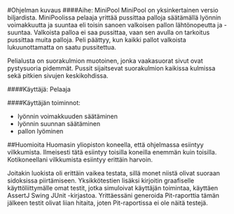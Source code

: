 #Ohjelman kuvaus
####Aihe: MiniPool
MiniPool on yksinkertainen versio biljardista. MiniPoolissa pelaaja yrittää pussittaa palloja säätämällä lyönnin voimakkuutta ja suuntaa eli toisin sanoen valkoisen pallon lähtönopeutta ja -suuntaa. Valkoista palloa ei saa pussittaa, vaan sen avulla on tarkoitus pussittaa muita palloja. Peli päättyy, kun kaikki pallot valkoista lukuunottamatta on saatu pussitettua.

Pelialusta on suorakulmion muotoinen, jonka vaakasuorat sivut ovat pystysuoria pidemmät. Pussit sijaitsevat suorakulmion kaikissa kulmissa sekä pitkien sivujen keskikohdissa.

####Käyttäjä:
Pelaaja

####Käyttäjän toiminnot:
- lyönnin voimakkuuden säätäminen
- lyönnin suunnan säätäminen
- pallon lyöminen

##Huomioita
Huomasin yliopiston koneella, että ohjelmassa esiintyy vilkkumista. Ilmeisesti tätä esiintyy toisilla koneilla enemmän kuin toisilla. Kotikoneellani vilkkumista esiintyy erittäin harvoin.

Joitakin luokista oli erittäin vaikea testata, sillä monet niistä olivat suoraan sidoksissa piirtämiseen. Yksikkötestien lisäksi kirjoitin graafiselle käyttöliittymälle omat testit, jotka simuloivat käyttäjän toimintaa, käyttäen AssertJ Swing JUnit -kirjastoa. Yrittäessäni generoida Pit-raporttia tämän jälkeen testit olivat liian hitaita, joten Pit-raportissa ei ole näitä testejä.
